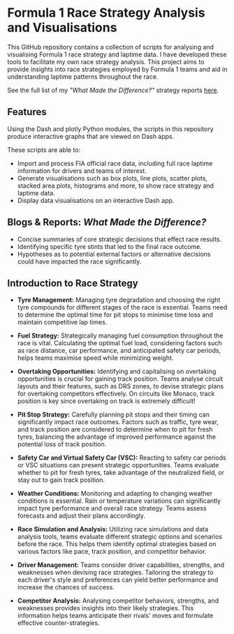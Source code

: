 # Formula 1 Race Strategy Analysis and Visualisations

This GitHub repository contains a collection of scripts for analysing and visualising Formula 1 race strategy and laptime data. I have developed these tools to facilitate my own race strategy analysis. This project aims to provide insights into race strategies employed by Formula 1 teams and aid in understanding laptime patterns throughout the race.

See the full list of my *"What Made the Difference?"* strategy reports [here](/What%20Made%20The%20Difference/).

## Features

Using the Dash and plotly Python modules, the scripts in this repository produce interactive graphs that are viewed on Dash apps.

These scripts are able to:
- Import and process FIA official race data, including full race laptime information for drivers and teams of interest.
- Generate visualisations such as box plots, line plots, scatter plots, stacked area plots, histograms and more, to show race strategy and laptime data.
- Display data visualisations on an interactive Dash app.

## Blogs & Reports: *What Made the Difference?*

- Concise summaries of core strategic decisions that effect race results.
- Identifying specific tyre stints that led to the final race outcome.
- Hypotheses as to potential external factors or alternative decisions could have impacted the race significantly.

## Introduction to Race Strategy

- **Tyre Management:** Managing tyre degradation and choosing the right tyre compounds for different stages of the race is essential. Teams need to determine the optimal time for pit stops to minimise time loss and maintain competitive lap times.

- **Fuel Strategy:** Strategically managing fuel consumption throughout the race is vital. Calculating the optimal fuel load, considering factors such as race distance, car performance, and anticipated safety car periods, helps teams maximise speed while minimizing weight.

- **Overtaking Opportunities:** Identifying and capitalising on overtaking opportunities is crucial for gaining track position. Teams analyse circuit layouts and their features, such as DRS zones, to devise strategic plans for overtaking competitors effectively. On circuits like Monaco, track position is key since overtaking on track is extremely difficult!

- **Pit Stop Strategy:** Carefully planning pit stops and their timing can significantly impact race outcomes. Factors such as traffic, tyre wear, and track position are considered to determine when to pit for fresh tyres, balancing the advantage of improved performance against the potential loss of track position.

- **Safety Car and Virtual Safety Car (VSC):** Reacting to safety car periods or VSC situations can present strategic opportunities. Teams evaluate whether to pit for fresh tyres, take advantage of the neutralized field, or stay out to gain track position.

- **Weather Conditions:** Monitoring and adapting to changing weather conditions is essential. Rain or temperature variations can significantly impact tyre performance and overall race strategy. Teams assess forecasts and adjust their plans accordingly.

- **Race Simulation and Analysis:** Utilizing race simulations and data analysis tools, teams evaluate different strategic options and scenarios before the race. This helps them identify optimal strategies based on various factors like pace, track position, and competitor behavior.

- **Driver Management:** Teams consider driver capabilities, strengths, and weaknesses when devising race strategies. Tailoring the strategy to each driver's style and preferences can yield better performance and increase the chances of success.

- **Competitor Analysis:** Analysing competitor behaviors, strengths, and weaknesses provides insights into their likely strategies. This information helps teams anticipate their rivals' moves and formulate effective counter-strategies.

